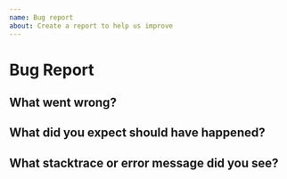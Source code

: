 ```yaml
---
name: Bug report
about: Create a report to help us improve
---
```


<!--
1. Please check if an issue already exists. This bug may have already been documented
2. Check out and follow our Guidelines: https://github.com/projector-cli/projector/CONTRIBUTING.md
3. Fill out the whole template so we have a good overview on the issue
4. Do not remove any section of the template. If something is not applicable leave it empty but leave it in the Issue
5. Please follow the template, otherwise we'll have to ask you to update it
-->

# Bug Report

## What went wrong?

## What did you expect should have happened?

## What stacktrace or error message did you see?

<!-- 
Similar or dependent issues:

- #12345 
- -->